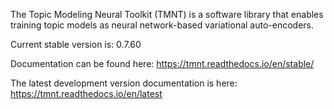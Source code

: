 The Topic Modeling Neural Toolkit (TMNT) is a software library that enables training
topic models as neural network-based variational auto-encoders.

Current stable version is: 0.7.60

Documentation can be found here: https://tmnt.readthedocs.io/en/stable/

The latest development version documentation is here: https://tmnt.readthedocs.io/en/latest


